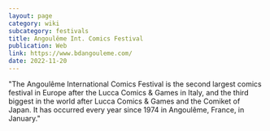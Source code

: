 ```yaml
---
layout: page
category: wiki
subcategory: festivals
title: Angoulême Int. Comics Festival
publication: Web
link: https://www.bdangouleme.com/
date: 2022-11-20
---
```


"The Angoulême International Comics Festival is the second largest comics festival in Europe after the Lucca Comics & Games in Italy, and the third biggest in the world after Lucca Comics & Games and the Comiket of Japan. It has occurred every year since 1974 in Angoulême, France, in January."
